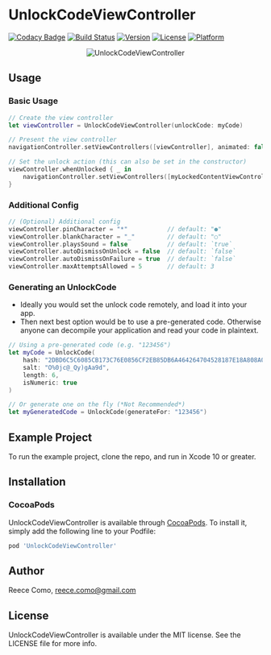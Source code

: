 # UnlockCodeViewController

[![Codacy Badge](https://api.codacy.com/project/badge/Grade/4f2d0af666c4407091fcff2363aff515)](https://app.codacy.com/app/reececomo/UnlockCodeViewController?utm_source=github.com&utm_medium=referral&utm_content=reececomo/UnlockCodeViewController&utm_campaign=Badge_Grade_Dashboard)
[![Build Status](https://travis-ci.org/reececomo/UnlockCodeViewController.svg?branch=master)](https://travis-ci.org/reececomo/UnlockCodeViewController)
[![Version](https://img.shields.io/cocoapods/v/UnlockCodeViewController.svg?style=flat)](https://cocoapods.org/pods/UnlockCodeViewController)
[![License](https://img.shields.io/cocoapods/l/UnlockCodeViewController.svg?style=flat)](https://cocoapods.org/pods/UnlockCodeViewController)
[![Platform](https://img.shields.io/cocoapods/p/UnlockCodeViewController.svg?style=flat)](https://cocoapods.org/pods/UnlockCodeViewController)

<p align="center">
<img src="https://raw.githubusercontent.com/reececomo/UnlockCodeViewController/master/UnlockCodeViewController.jpg" alt="UnlockCodeViewController" width="625" style="max-width:625px;width:auto;height:auto;"/>
</p>

## Usage

### Basic Usage
```swift
// Create the view controller
let viewController = UnlockCodeViewController(unlockCode: myCode)

// Present the view controller
navigationController.setViewControllers([viewController], animated: false)

// Set the unlock action (this can also be set in the constructor)
viewController.whenUnlocked { _ in
    navigationController.setViewControllers([myLockedContentViewController], animated: true)
}
```

### Additional Config
```swift
// (Optional) Additional config
viewController.pinCharacter = "*"           // default: "●"
viewController.blankCharacter = "_"         // default: "○"
viewController.playsSound = false           // default: `true`
viewController.autoDismissOnUnlock = false  // default: `false`
viewController.autoDismissOnFailure = true  // default: `false`
viewController.maxAttemptsAllowed = 5       // default: 3
```

### Generating an UnlockCode
- Ideally you would set the unlock code remotely, and load it into your app.
- Then next best option would be to use a pre-generated code. Otherwise anyone can decompile your application and read your code in plaintext.
```swift
// Using a pre-generated code (e.g. "123456")
let myCode = UnlockCode(
    hash: "2DBD6C5C6085CB173C76E0856CF2EB85DB6A464264704528187E18A808A0D569",
    salt: "O%0jc@_Qy)gAa9d",
    length: 6,
    isNumeric: true
)

// Or generate one on the fly (*Not Recommended*)
let myGeneratedCode = UnlockCode(generateFor: "123456")
```

## Example Project

To run the example project, clone the repo, and run in Xcode 10 or greater.

## Installation

### CocoaPods

UnlockCodeViewController is available through [CocoaPods](https://cocoapods.org). To install
it, simply add the following line to your Podfile:

```ruby
pod 'UnlockCodeViewController'
```

## Author

Reece Como, reece.como@gmail.com

## License

UnlockCodeViewController is available under the MIT license. See the LICENSE file for more info.
